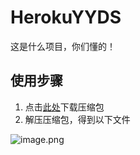 # HerokuYYDS

这是什么项目，你们懂的！

## 使用步骤

1. 点击[此处](https://gitlab.com/Misaka-blog/HerokuYYDS/-/raw/main/HerokuYYDS.zip)下载压缩包
2. 解压压缩包，得到以下文件

![image.png](https://s2.loli.net/2021/12/27/Cv42NyfY51Gstgk.png)
